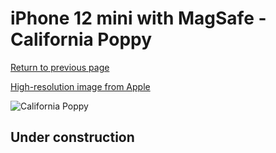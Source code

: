 # iPhone 12 mini with MagSafe - California Poppy

[Return to previous page](/iphone_12)

[High-resolution image from Apple](https://store.storeimages.cdn-apple.com/8756/as-images.apple.com/is/MHK63?wid=4500&hei=4500&fmt=png)

<div style="width: 500px"><img src="/almost_uncompressed/MHK63.webp" alt="California Poppy"></div>

## Under construction
